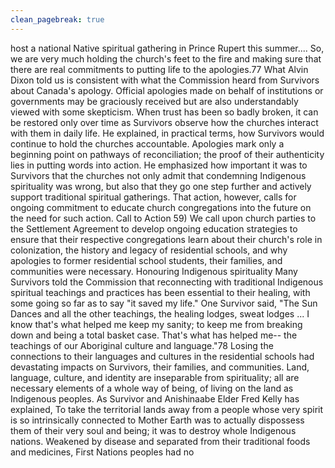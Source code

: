 ```yaml
---
clean_pagebreak: true
---
```


host a national Native spiritual gathering in Prince Rupert this summer.... So, we are very much holding the church's feet to the fire and making sure that there are real commitments to putting life to the apologies.77
What Alvin Dixon told us is consistent with what the Commission heard from Survivors about Canada's apology. Official apologies made on behalf of institutions or governments may be graciously received but are also understandably viewed with some skepticism. When trust has been so badly broken, it can be restored only over time as Survivors observe how the churches interact with them in daily life. He explained, in practical terms, how Survivors would continue to hold the churches accountable. Apologies mark only a beginning point on pathways of reconciliation; the proof of their authenticity lies in putting words into action. He emphasized how important it was to Survivors that the churches not only admit that condemning Indigenous spirituality was wrong, but also that they go one step further and actively support traditional spiritual gatherings. That action, however, calls for ongoing commitment to educate church congregations into the future on the need for such action.
Call to Action
59) We call upon church parties to the Settlement Agreement to develop ongoing education strategies to ensure that their respective congregations learn about their church's role in colonization, the history and legacy of residential schools, and why apologies to former residential school students, their families, and communities were necessary.
Honouring Indigenous spirituality
Many Survivors told the Commission that reconnecting with traditional Indigenous spiritual teachings and practices has been essential to their healing, with some going so far as to say "it saved my life." One Survivor said, "The Sun Dances and all the other teachings, the healing lodges, sweat lodges ... I know that's what helped me keep my sanity; to keep me from breaking down and being a total basket case. That's what has helped me-- the teachings of our Aboriginal culture and language."78 Losing the connections to their languages and cultures in the residential schools had devastating impacts on Survivors, their families, and communities. Land, language, culture, and identity are inseparable from spirituality; all are necessary elements of a whole way of being, of living on the land as Indigenous peoples. As Survivor and Anishinaabe Elder Fred Kelly has explained,
To take the territorial lands away from a people whose very spirit is so intrinsically connected to Mother Earth was to actually dispossess them of their very soul and being; it was to destroy whole Indigenous nations. Weakened by disease and separated from their traditional foods and medicines, First Nations peoples had no
